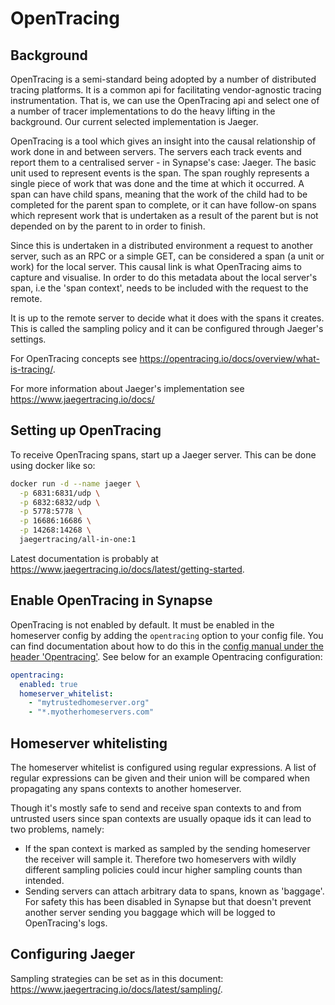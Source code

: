 # OpenTracing

## Background

OpenTracing is a semi-standard being adopted by a number of distributed
tracing platforms. It is a common api for facilitating vendor-agnostic
tracing instrumentation. That is, we can use the OpenTracing api and
select one of a number of tracer implementations to do the heavy lifting
in the background. Our current selected implementation is Jaeger.

OpenTracing is a tool which gives an insight into the causal
relationship of work done in and between servers. The servers each track
events and report them to a centralised server - in Synapse's case:
Jaeger. The basic unit used to represent events is the span. The span
roughly represents a single piece of work that was done and the time at
which it occurred. A span can have child spans, meaning that the work of
the child had to be completed for the parent span to complete, or it can
have follow-on spans which represent work that is undertaken as a result
of the parent but is not depended on by the parent to in order to
finish.

Since this is undertaken in a distributed environment a request to
another server, such as an RPC or a simple GET, can be considered a span
(a unit or work) for the local server. This causal link is what
OpenTracing aims to capture and visualise. In order to do this metadata
about the local server's span, i.e the 'span context', needs to be
included with the request to the remote.

It is up to the remote server to decide what it does with the spans it
creates. This is called the sampling policy and it can be configured
through Jaeger's settings.

For OpenTracing concepts see
<https://opentracing.io/docs/overview/what-is-tracing/>.

For more information about Jaeger's implementation see
<https://www.jaegertracing.io/docs/>

## Setting up OpenTracing

To receive OpenTracing spans, start up a Jaeger server. This can be done
using docker like so:

```sh
docker run -d --name jaeger \
  -p 6831:6831/udp \
  -p 6832:6832/udp \
  -p 5778:5778 \
  -p 16686:16686 \
  -p 14268:14268 \
  jaegertracing/all-in-one:1
```

Latest documentation is probably at
https://www.jaegertracing.io/docs/latest/getting-started.

## Enable OpenTracing in Synapse

OpenTracing is not enabled by default. It must be enabled in the
homeserver config by adding the `opentracing` option to your config file. You can find 
documentation about how to do this in the [config manual under the header 'Opentracing'](usage/configuration/config_documentation.md#opentracing).
See below for an example Opentracing configuration: 

```yaml
opentracing:
  enabled: true
  homeserver_whitelist:
    - "mytrustedhomeserver.org"
    - "*.myotherhomeservers.com"
```

## Homeserver whitelisting

The homeserver whitelist is configured using regular expressions. A list
of regular expressions can be given and their union will be compared
when propagating any spans contexts to another homeserver.

Though it's mostly safe to send and receive span contexts to and from
untrusted users since span contexts are usually opaque ids it can lead
to two problems, namely:

-   If the span context is marked as sampled by the sending homeserver
    the receiver will sample it. Therefore two homeservers with wildly
    different sampling policies could incur higher sampling counts than
    intended.
-   Sending servers can attach arbitrary data to spans, known as
    'baggage'. For safety this has been disabled in Synapse but that
    doesn't prevent another server sending you baggage which will be
    logged to OpenTracing's logs.

## Configuring Jaeger

Sampling strategies can be set as in this document:
<https://www.jaegertracing.io/docs/latest/sampling/>.
